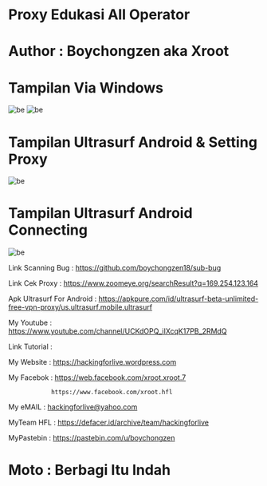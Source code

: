 # Proxy Edukasi All Operator

# Author : Boychongzen aka Xroot


# Tampilan Via Windows
![be](https://raw.githubusercontent.com/boychongzen18/proxy-edukasi/master/scanning.jpg)
![be](https://raw.githubusercontent.com/boychongzen18/proxy-edukasi/master/web.jpg)

# Tampilan Ultrasurf Android & Setting Proxy
![be](https://raw.githubusercontent.com/boychongzen18/proxy-edukasi/master/ultrasurf.jpg)
# Tampilan Ultrasurf Android Connecting
![be](https://raw.githubusercontent.com/boychongzen18/proxy-edukasi/master/konek.jpg)

Link Scanning Bug : https://github.com/boychongzen18/sub-bug

Link Cek Proxy : https://www.zoomeye.org/searchResult?q=169.254.123.164

Apk Ultrasurf For Android : https://apkpure.com/id/ultrasurf-beta-unlimited-free-vpn-proxy/us.ultrasurf.mobile.ultrasurf


My Youtube    : https://www.youtube.com/channel/UCKdOPQ_iIXcqK17PB_2RMdQ

Link Tutorial : 

My Website    : https://hackingforlive.wordpress.com

My Facebok    : https://web.facebook.com/xroot.xroot.7

                https://www.facebook.com/xroot.hfl

My eMAIL      : hackingforlive@yahoo.com

MyTeam HFL    : https://defacer.id/archive/team/hackingforlive

MyPastebin     : https://pastebin.com/u/boychongzen

# Moto : Berbagi Itu Indah
